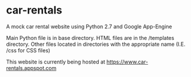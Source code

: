 car-rentals
===========

A mock car rental website using Python 2.7 and Google App-Engine

Main Python file is in base directory.  HTML files are in the /templates directory.  Other files located in
directories with the appropriate name (I.E. /css for CSS files)

This website is currently being hosted at https://www.car-rentals.appspot.com
